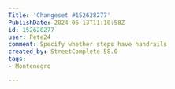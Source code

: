 ```yaml
---
Title: 'Changeset #152628277'
PublishDate: 2024-06-13T11:10:58Z
id: 152628277
user: Pete24
comment: Specify whether steps have handrails
created_by: StreetComplete 58.0
tags:
- Montenegro

---
```

